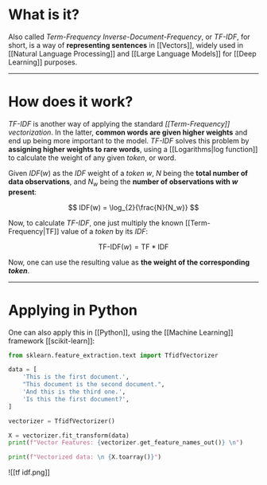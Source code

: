 # What is it?

Also called *Term-Frequency Inverse-Document-Frequency*, or *TF-IDF*, for short, is a way of **representing sentences** in [[Vectors]], widely used in [[Natural Language Processing]] and [[Large Language Models]] for [[Deep Learning]] purposes.
___
# How does it work?

*TF-IDF* is another way of applying the standard *[[Term-Frequency]] vectorization*. In the latter, **common words are given higher weights** and end up being more important to the model.
*TF-IDF* solves this problem by **assigning higher weights to rare words**, using a [[Logarithms|log function]] to calculate the weight of any given *token*, or word.

Given $IDF(w)$ as the *IDF* weight of a *token* $w$, $N$ being the **total number of data observations**, and $N_w$ being the **number of observations with $w$ present**:

$$
IDF(w) = \log_{2}{\frac{N}{N_w}}
$$

Now, to calculate *TF-IDF*, one just multiply the known [[Term-Frequency|TF]] value of a *token* by its *IDF*:

$$
\text{TF-IDF}(w) = \text{TF} * \text{IDF}
$$

Now, one can use the resulting value as **the weight of the corresponding *token***.
___
# Applying in Python

One can also apply this in [[Python]], using the [[Machine Learning]] framework [[scikit-learn]]:

```python
from sklearn.feature_extraction.text import TfidfVectorizer

data = [
    'This is the first document.',
    "This document is the second document.",
    'And this is the third one.',
    'Is this the first document?',
]

vectorizer = TfidfVectorizer()

X = vectorizer.fit_transform(data)
print(f"Vector Features: {vectorizer.get_feature_names_out()} \n")

print(f"Vectorized data: \n {X.toarray()}")
```

![[tf idf.png]]